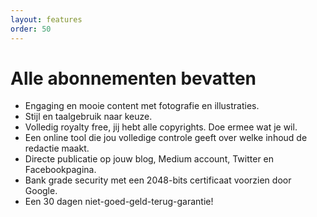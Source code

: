 ```yaml
---
layout: features
order: 50
---
```


# Alle abonnementen bevatten

- Engaging en mooie content met fotografie en illustraties.
- Stijl en taalgebruik naar keuze.
- Volledig royalty free, jij hebt alle copyrights. Doe ermee wat je wil.
- Een online tool die jou volledige controle geeft over welke inhoud de redactie maakt.
- Directe publicatie op jouw blog, Medium account, Twitter en Facebookpagina.
- Bank grade security met een 2048-bits certificaat voorzien door Google.
- Een 30 dagen niet-goed-geld-terug-garantie!
